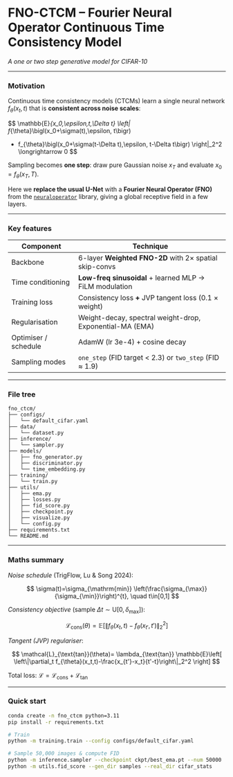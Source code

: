 # FNO-CTCM – Fourier Neural Operator Continuous Time Consistency Model
*A one or two step generative model for CIFAR-10*

---

### Motivation
Continuous time consistency models (CTCMs) learn a single neural network $f_{\theta}(x_t, t)$ that is **consistent across noise scales**:

$$
\mathbb{E}_{x_0,\epsilon,t,\Delta t}
\left\|
f_{\theta}\bigl(x_0+\sigma(t)\,\epsilon, t\bigr)
- f_{\theta}\bigl(x_0+\sigma(t-\Delta t)\,\epsilon, t-\Delta t\bigr)
  \right\|_2^2 \longrightarrow 0
  $$

Sampling becomes **one step**: draw pure Gaussian noise $x_T$ and evaluate $x_0=f_{\theta}(x_T,T)$.

Here we **replace the usual U-Net** with a **Fourier Neural Operator (FNO)** from the
[`neuraloperator`](https://github.com/neuraloperator/neuraloperator) library, giving a
global receptive field in a few layers.

---

### Key features
| Component               | Technique                                                      |
|-------------------------|----------------------------------------------------------------|
| Backbone                | 6-layer **Weighted FNO-2D** with 2× spatial skip-convs         |
| Time conditioning       | **Low-freq sinusoidal** + learned MLP → FiLM modulation        |
| Training loss           | Consistency loss **+** JVP tangent loss (0.1 × weight)         |
| Regularisation          | Weight-decay, spectral weight-drop, Exponential-MA (EMA)       |
| Optimiser / schedule    | AdamW (lr 3e-4) + cosine decay                                 |
| Sampling modes          | `one_step` (FID target < 2.3) or `two_step` (FID ≈ 1.9)        |

---

### File tree
```
fno_ctcm/
├── configs/
│   └── default_cifar.yaml
├── data/
│   └── dataset.py
├── inference/
│   └── sampler.py
├── models/
│   ├── fno_generator.py
│   ├── discriminator.py
│   └── time_embedding.py
├── training/
│   └── train.py
├── utils/
│   ├── ema.py
│   ├── losses.py
│   ├── fid_score.py
│   ├── checkpoint.py
│   ├── visualize.py
│   └── config.py
├── requirements.txt
└── README.md
```

---

### Maths summary
*Noise schedule* (TrigFlow, Lu & Song 2024):

$$
\sigma(t)=\sigma_{\mathrm{min}}
\left(\frac{\sigma_{\max}}{\sigma_{\min}}\right)^{t},
\quad t\in[0,1]
$$

*Consistency objective* (sample $\Delta t\sim\mathrm{U}[0,\delta_{\max}]$):

$$
\mathcal{L}_{\text{cons}}(\theta)=
\mathbb{E}\left[
\left\|
f_{\theta}(x_t,t)-f_{\theta}(x_{t'},t')
\right\|_2^2
\right]
$$

*Tangent (JVP) regulariser*:

$$
\mathcal{L}_{\text{tan}}(\theta)=
\lambda_{\text{tan}}
\mathbb{E}\left[
\left\|\partial_t f_{\theta}(x_t,t)-\frac{x_{t'}-x_t}{t'-t}\right\|_2^2
\right]
$$

Total loss: $\mathcal{L}=\mathcal{L}_{\text{cons}}+\mathcal{L}_{\text{tan}}$

---

### Quick start
```bash
conda create -n fno_ctcm python=3.11
pip install -r requirements.txt

# Train
python -m training.train --config configs/default_cifar.yaml

# Sample 50,000 images & compute FID
python -m inference.sampler --checkpoint ckpt/best_ema.pt --num 50000
python -m utils.fid_score --gen_dir samples --real_dir cifar_stats
```